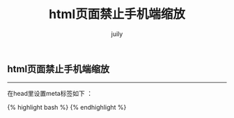 ﻿---
layout: post
title: html页面禁止手机端缩放
author: juily
---
## html页面禁止手机端缩放
-----



在head里设置meta标签如下 ：

{% highlight bash %}
<meta name="" content="width=device-width, initial-scale=1, user-scalable=no" />
{% endhighlight %}
